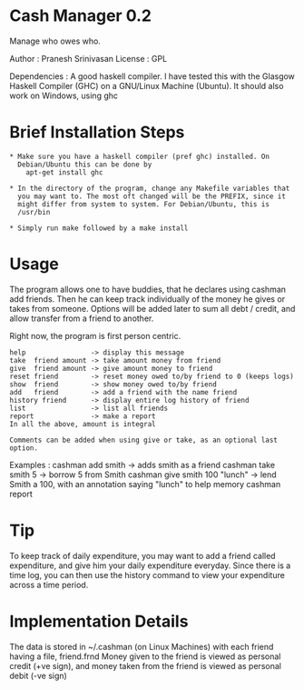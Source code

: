 Cash Manager 0.2
================

Manage who owes who.

Author : Pranesh Srinivasan
License : GPL

Dependencies : A good haskell compiler. I have tested this with the Glasgow
Haskell Compiler (GHC) on a GNU/Linux Machine (Ubuntu). It should also
work on Windows, using ghc

Brief Installation Steps
========================
    * Make sure you have a haskell compiler (pref ghc) installed. On
      Debian/Ubuntu this can be done by 
        apt-get install ghc
      
    * In the directory of the program, change any Makefile variables that
      you may want to. The most oft changed will be the PREFIX, since it
      might differ from system to system. For Debian/Ubuntu, this is
      /usr/bin

    * Simply run make followed by a make install


Usage
=====
The program allows one to have buddies, that he declares using cashman add
friends. Then he can keep track individually of the money he gives or takes
from someone. Options will be added later to sum all debt / credit, and
allow transfer from a friend to another.

Right now, the program is first person centric.

    help                -> display this message
    take  friend amount -> take amount money from friend 
    give  friend amount -> give amount money to friend 
    reset friend        -> reset money owed to/by friend to 0 (keeps logs)
    show  friend        -> show money owed to/by friend
    add   friend        -> add a friend with the name friend
    history friend      -> display entire log history of friend
    list                -> list all friends
    report              -> make a report
    In all the above, amount is integral

    Comments can be added when using give or take, as an optional last option.

Examples : 
      cashman add smith    -> adds smith as a friend 
      cashman take smith 5 -> borrow 5 from Smith
      cashman give smith 100 "lunch" -> lend Smith a 100, with an annotation saying "lunch"
                                        to help memory
      cashman report

Tip
===
To keep track of daily expenditure, you may want to add a friend called
expenditure, and give him your daily expenditure everyday. Since there is a
time log, you can then use the history command to view your expenditure
across a time period.


Implementation Details
======================
The data is stored in ~/.cashman (on Linux Machines) with each friend having a
file, friend.frnd Money given to the friend is viewed as personal credit (+ve
sign), and money taken from the friend is viewed as personal debit (-ve sign)

